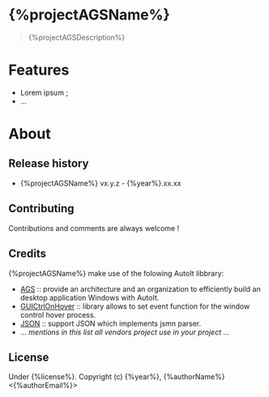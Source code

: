 {%projectAGSName%}
==================

> {%projectAGSDescription%}


# Features

- Lorem ipsum ;
- ...


# About

## Release history

 - {%projectAGSName%} vx.y.z - {%year%}.xx.xx


## Contributing

Contributions and comments are always welcome !


## Credits

{%projectAGSName%} make use of the folowing AutoIt libbrary:

- [AGS](https://v20100v.github.io/autoit-gui-skeleton/) :: provide an architecture and an organization to efficiently build an desktop application Windows with AutoIt.
- [GUICtrlOnHover](https://www.autoitscript.com/forum/files/file/179-guictrlonhover/) :: library allows to set event function for the window control hover process.
- [JSON](https://www.autoitscript.com/forum/topic/148114-a-non-strict-json-udf-jsmn/) :: support JSON which implements jsmn parser.
- ... *mentions in this list all vendors project use in your project* ... 
                                                                                           

## License

Under {%license%}.
Copyright (c) {%year%}, {%authorName%} <{%authorEmail%}> 

